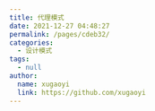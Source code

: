 ```yaml
---
title: 代理模式
date: 2021-12-27 04:48:27
permalink: /pages/cdeb32/
categories: 
  - 设计模式
tags: 
  - null
author: 
  name: xugaoyi
  link: https://github.com/xugaoyi
---
```

